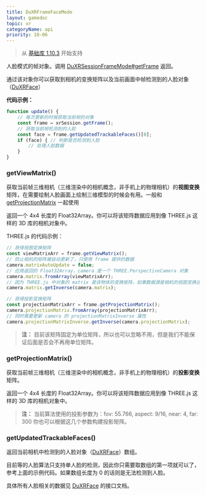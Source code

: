 ```yaml
---
title: DuXRFrameFaceMode
layout: gamedoc
topic: xr
categoryName: api
priority: 10-06
---
```


> 从 [基础库 1.10.3](/game/tutorials/version/releaseLog/) 开始支持

人脸模式的帧对象。调用 [DuXRSessionFrameMode#getFrame](/game/api/xr/DuXRSessionFaceMode/#getFrame) 返回。

通过该对象你可以获取到相机的变换矩阵以及当前画面中帧检测到的人脸对象（[DuXRFace](/game/api/xr/DuXRFace/)）


**代码示例：**
```js
function update() {
    // 每次更新的时候获取当前帧的对象
    const frame = xrSession.getFrame();
    // 获取当前帧检测到的人脸
    const face = frame.getUpdatedTrackableFaces()[0];
    if (face) { // 判断是否检测到人脸
        // 处理人脸数据
    }
}
```

### getViewMatrix()

获取当前帧三维相机（三维渲染中的相机概念，非手机上的物理相机）的**视图变换**矩阵，在需要绘制人脸画面上绘制三维模型的时候会有用。一般和 [getProjectionMatrix](/game/api/xr/DuXRFrameFaceMode/#getProjectionMatrix) 一起使用

返回一个 4x4 长度的 Float32Array。你可以将该矩阵数据应用到像 THREE.js 这样的 3D 库的相机对象中。

THREE.js 的代码示例：

```js
// 获得视图变换矩阵
const viewMatrixArr = frame.getViewMatrix();
// 防止相机的矩阵被自动更新了，只使用 frame 提供的数据
camera.matrixAutoUpdate = false;
// 应用返回的 Float32Array，camera 是一个 THREE.PerspectiveCamera 对象
camera.matrix.fromArray(viewMatrixArr);
// 因为 THREE.js 中对象的 matrix 是该物体的变换矩阵，如果数据源是相机的视图变换还需要求逆矩阵
camera.matrix.getInverse(camera.matrix);

// 获得投影变换矩阵
const projectionMatrixArr = frame.getProjectionMatrix();
camera.projectionMatrix.fromArray(projectionMatrixArr);
// 同时需要更新 camera 的 projectionMatrixInverse 属性
camera.projectionMatrixInverse.getInverse(camera.projectionMatrix);
```

> **注：** 目前该矩阵固定为单位矩阵，所以也可以忽略不用，但是我们不能保证后面是否会不再用单位矩阵。

### getProjectionMatrix()

获取当前帧三维相机（三维渲染中的相机概念，非手机上的物理相机）的**投影变换**矩阵。

返回一个 4x4 长度的 Float32Array。你可以将该矩阵数据应用到像 THREE.js 这样的 3D 库的相机对象中。


> **注：** 当前算法使用的投影参数为：fov: 55.766, aspect: 9/16, near: 4, far: 300 你也可以根据这几个参数构建投影矩阵。

### getUpdatedTrackableFaces()

返回当前相机中检测到的人脸对象（[DuXRFace](/game/api/xr/DuXRFace/)）数组。

目前等的人脸算法只支持单人脸的检测，因此你只需要取数组的第一项就可以了，参考上面的示例代码。如果数组长度为 0 的话则是无法检测到人脸。

具体所有人脸相关的数据见 [DuXRFace](/game/api/xr/DuXRFace/) 的接口文档。